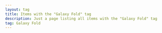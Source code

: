 ```yaml
---
layout: tag
title: Items with the "Galaxy Fold" tag
description: Just a page listing all items with the "Galaxy Fold" tag
tag: Galaxy Fold
---
```


